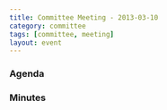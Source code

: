 ```yaml
---
title: Committee Meeting - 2013-03-10
category: committee
tags: [committee, meeting]
layout: event
---
```


### Agenda

### Minutes
